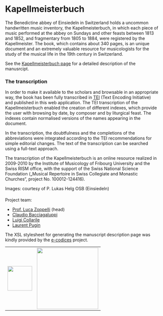 # Kapellmeisterbuch

<!--div style="width: 150px; float: right; margin: 0px 0px 10px 30px;">
	<img src="//raw.githubusercontent.com/tibonilab/inventari-di-napoli/kmb/static/einsiedeln_c.png">
</div-->

The Benedictine abbey of Einsiedeln in Switzerland holds a uncommon handwritten music inventory, the Kapellmeisterbuch, in which each piece of music performed at the abbey on Sundays and other feasts between 1813 and 1852, and fragmentary from 1805 to 1884, were registered by the Kapellmeister. The book, which contains about 340 pages, is an unique document and an extremely valuable resource for musicologists for the study of the musical life in the 19th century in Switzerland.

See the [Kapellmeisterbuch page](/page/about) for a detailed description of the manusrcipt.

### The transcription

<p>In order to make it available to the scholars and browsable in an appropriate way, the book has been fully transcribed in <a href="http://www.tei-c.org" target="_blank">TEI</a> (Text Encoding Initiative) and published in this web application. The TEI transcription of the Kapellmeisterbuch enabled the creation of different indexes, which provide the user with browsing by date, by composer and by liturgical feast. The indexes contain normalised versions of the names appearing in the document.</p> 
	
<p>In the transcription, the doubtfulness and the completions of the abbreviations were integrated according to the TEI recommendations for simple editorial changes. The text of the transcription can be searched using a full-text approach.</p>

<p>
The transcription of the Kapellmeisterbuch is an
 online resource realized in 2009-2010 by the Institute of Musicology of
 Fribourg University and the Swiss RISM office, with the support of the 
Swiss National Science Foundation („Musical Repertoire in Swiss 
Collegiate and Monastic Churches“, project No. 100012-124416).
</p>

<p>
Images: courtesy of P. Lukas Helg OSB (Einsiedeln)
</p>

<p style="margin-top:20px;"><span class="head">Project team: </span></p> 

<ul>
<li><a href="mailto:luca.zoppelli@unifr.ch">Prof. Luca Zoppelli</a> (head) </li>
<li><a href="mailto:claudio.bacciagaluppi@rism.digital">Claudio Bacciagaluppi</a></li>
<li><a href="mailto:luigi.collarile@hkb.bfh.ch">Luigi Collarile</a><br></li>
<li><a href="mailto:laurent.pugin@rism.digital">Laurent Pugin</a></li>
</ul>

<p>The XSL stylesheet for generating the manuscript description page was kindly provided by the <a href="http://www.e-codices.ch" target="_blank">e-codices</a> project.</p>

<div>
	<table border="0" cellspacing="35px" style="margin: 0 auto;text-align:center"><tbody><tr><td align="center">
			<a href="http://www.rism-ch.org" target="_blank"><img src="//raw.githubusercontent.com/tibonilab/inventari-di-napoli/kmb/static/logo-RISM-large-ch.png" width="80px" border="0"></a>
		</td><td align="center">
			<a href="http://www.snf.ch/it" target="_blank"><img src="//raw.githubusercontent.com/tibonilab/inventari-di-napoli/kmb/static/SNF_RGB_I_POS.png" width="200px" border="0"></a>
		</td></tr></tbody></table>
</div>

